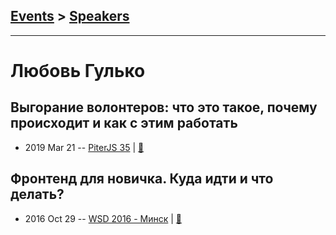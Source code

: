 ## [Events](../README.md) > [Speakers](../speakers.md)
---

# Любовь Гулько

## Выгорание волонтеров: что это такое, почему происходит и как с этим работать
- 2019 Mar 21 -- [PiterJS 35](https://www.youtube.com/watch?v=jX91TiPihv0)  | [:notebook:](https://fs.piterjs.org/events/35/gulko.pdf)  
## Фронтенд для новичка. Куда идти и что делать?
- 2016 Oct 29 -- [WSD 2016 - Минск](https://www.youtube.com/watch?v=G9hMm77B1dk)  | [:notebook:](https://wsd.events/2016/10/29/pres/frontend-youth.pdf)  
